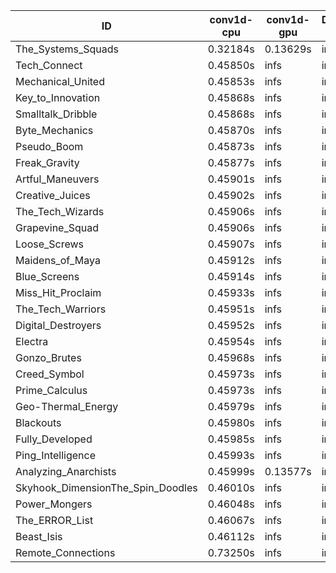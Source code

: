 |ID|conv1d-cpu|conv1d-gpu|DWSPConv2D-gpu|gemm-gpu|avg|
|-|-|-|-|-|-|
|The_Systems_Squads|0.32184s|0.13629s|infs|4.38873s|infs|
|Tech_Connect|0.45850s|infs|infs|4.42120s|infs|
|Mechanical_United|0.45853s|infs|infs|4.40324s|infs|
|Key_to_Innovation|0.45868s|infs|infs|4.38947s|infs|
|Smalltalk_Dribble|0.45868s|infs|infs|4.35669s|infs|
|Byte_Mechanics|0.45870s|infs|infs|4.40236s|infs|
|Pseudo_Boom|0.45873s|infs|infs|4.40167s|infs|
|Freak_Gravity|0.45877s|infs|infs|4.39588s|infs|
|Artful_Maneuvers|0.45901s|infs|infs|4.43219s|infs|
|Creative_Juices|0.45902s|infs|infs|4.38743s|infs|
|The_Tech_Wizards|0.45906s|infs|infs|4.38530s|infs|
|Grapevine_Squad|0.45906s|infs|infs|4.39781s|infs|
|Loose_Screws|0.45907s|infs|infs|4.39939s|infs|
|Maidens_of_Maya|0.45912s|infs|infs|4.40992s|infs|
|Blue_Screens|0.45914s|infs|infs|4.40256s|infs|
|Miss_Hit_Proclaim|0.45933s|infs|infs|4.40662s|infs|
|The_Tech_Warriors|0.45951s|infs|infs|4.41439s|infs|
|Digital_Destroyers|0.45952s|infs|infs|4.38983s|infs|
|Electra|0.45954s|infs|infs|4.41718s|infs|
|Gonzo_Brutes|0.45968s|infs|infs|4.36968s|infs|
|Creed_Symbol|0.45973s|infs|infs|4.36369s|infs|
|Prime_Calculus|0.45973s|infs|infs|4.40153s|infs|
|Geo-Thermal_Energy|0.45979s|infs|infs|4.39001s|infs|
|Blackouts|0.45980s|infs|infs|4.39967s|infs|
|Fully_Developed|0.45985s|infs|infs|4.42567s|infs|
|Ping_Intelligence|0.45993s|infs|infs|4.40419s|infs|
|Analyzing_Anarchists|0.45999s|0.13577s|infs|4.39836s|infs|
|Skyhook_DimensionThe_Spin_Doodles|0.46010s|infs|infs|4.39003s|infs|
|Power_Mongers|0.46048s|infs|infs|4.41566s|infs|
|The_ERROR_List|0.46067s|infs|infs|4.38499s|infs|
|Beast_Isis|0.46112s|infs|infs|4.40879s|infs|
|Remote_Connections|0.73250s|infs|infs|4.38930s|infs|
